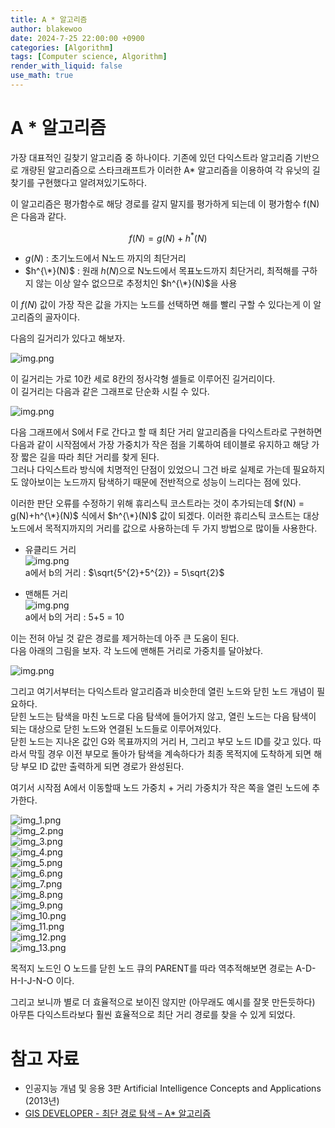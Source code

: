 ```yaml
---
title: A * 알고리즘
author: blakewoo
date: 2024-7-25 22:00:00 +0900
categories: [Algorithm]
tags: [Computer science, Algorithm] 
render_with_liquid: false
use_math: true
---
```


# A * 알고리즘

가장 대표적인 길찾기 알고리즘 중 하나이다.
기존에 있던 다익스트라 알고리즘 기반으로 개량된 알고리즘으로
스타크래프트가 이러한 A* 알고리즘을 이용하여 각 유닛의 길찾기를 구현했다고 알려져있기도하다.

이 알고리즘은 평가함수로 해당 경로를 갈지 말지를 평가하게 되는데 이 평가함수 f(N)은 다음과 같다.

$$f(N) = g(N)+h^{*}(N)$$

- $g(N)$ : 초기노드에서 N노드 까지의 최단거리 
- $h^{\*}(N)$ : 원래 $h(N)$으로 N노드에서 목표노드까지 최단거리, 최적해를 구하지 않는 이상 알수 없으므로 추정치인 $h^{\*}(N)$을 사용

이 $f(N)$ 값이 가장 작은 값을 가지는 노드를 선택하면 해를 빨리 구할 수 있다는게 이 알고리즘의 골자이다.

다음의 길거리가 있다고 해보자.

![img.png](/assets/blog/algorithm/a_star/a_star_map_1.png)

이 길거리는 가로 10칸 세로 8칸의 정사각형 셀들로 이루어진 길거리이다.   
이 길거리는 다음과 같은 그래프로 단순화 시킬 수 있다.

![img.png](/assets/blog/algorithm/a_star/a_star_map_2.png)

다음 그래프에서 S에서 F로 간다고 할 때
최단 거리 알고리즘을 다익스트라로 구현하면 다음과 같이 시작점에서
가장 가중치가 작은 점을 기록하여 테이블로 유지하고 해당 가장 짧은 길을 따라 최단 거리를
찾게 된다.   
그러나 다익스트라 방식에 치명적인 단점이 있었으니 그건 바로 실제로 가는데 필요하지도 않아보이는
노드까지 탐색하기 때문에 전반적으로 성능이 느리다는 점에 있다.

이러한 판단 오류를 수정하기 위해 휴리스틱 코스트라는 것이 추가되는데
$f(N) = g(N)+h^{\*}(N)$ 식에서 $h^{\*}(N)$ 값이 되겠다.
이러한 휴리스틱 코스트는 대상 노드에서 목적지까지의 거리를 값으로 사용하는데 두 가지 방법으로 많이들 사용한다.
- 유클리드 거리   
![img.png](/assets/blog/algorithm/a_star/euclidean_distance_img1.png)     
a에서 b의 거리 : $\sqrt{5^{2}+5^{2}} = 5\sqrt{2}$    


- 맨해튼 거리    
![img.png](/assets/blog/algorithm/a_star/manhattan_distance_img1.png)     
a에서 b의 거리 : 5+5 = 10   
  
이는 전혀 아닐 것 같은 경로를 제거하는데 아주 큰 도움이 된다.   
다음 아래의 그림을 보자. 각 노드에 맨해튼 거리로 가중치를 달아놨다.   
 
![img.png](/assets/blog/algorithm/a_star/a_star_map_3.png)

그리고 여기서부터는 다익스트라 알고리즘과 비슷한데
열린 노드와 닫힌 노드 개념이 필요하다.   
닫힌 노드는 탐색을 마친 노드로 다음 탐색에 들어가지 않고, 열린 노드는 다음 탐색이 되는 대상으로
닫힌 노드와 연결된 노드들로 이루어져있다.   
닫힌 노드는 지나온 값인 G와 목표까지의 거리 H, 그리고 부모 노드 ID를 갖고 있다.
따라서 막힐 경우 이전 부모로 돌아가 탐색을 계속하다가 최종 목적지에 도착하게 되면
해당 부모 ID 값만 출력하게 되면 경로가 완성된다.

여기서 시작점 A에서 이동할때 노드 가중치 + 거리 가중치가 작은 쪽을 열린 노드에 추가한다.

![img_1.png](/assets/blog/algorithm/a_star/img_1.png)     
![img_2.png](/assets/blog/algorithm/a_star/img_2.png)    
![img_3.png](/assets/blog/algorithm/a_star/img_3.png)    
![img_4.png](/assets/blog/algorithm/a_star/img_4.png)    
![img_5.png](/assets/blog/algorithm/a_star/img_5.png)    
![img_6.png](/assets/blog/algorithm/a_star/img_6.png)    
![img_7.png](/assets/blog/algorithm/a_star/img_7.png)    
![img_8.png](/assets/blog/algorithm/a_star/img_8.png)    
![img_9.png](/assets/blog/algorithm/a_star/img_9.png)    
![img_10.png](/assets/blog/algorithm/a_star/img_10.png)    
![img_11.png](/assets/blog/algorithm/a_star/img_11.png)    
![img_12.png](/assets/blog/algorithm/a_star/img_12.png)    
![img_13.png](/assets/blog/algorithm/a_star/img_13.png)    


목적지 노드인 O 노드를 닫힌 노드 큐의 PARENT를 따라 역추적해보면 경로는 A-D-H-I-J-N-O 이다.

그리고 보니까 별로 더 효율적으로 보이진 않지만 (아무래도 예시를 잘못 만든듯하다)   
아무튼 다익스트라보다 훨씬 효율적으로 최단 거리 경로를 찾을 수 있게 되었다.


# 참고 자료
- 인공지능 개념 및 응용 3판 Artificial Intelligence Concepts and Applications (2013년)
- [GIS DEVELOPER - 최단 경로 탐색 – A* 알고리즘](http://www.gisdeveloper.co.kr/?p=3897)
